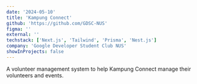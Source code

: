 ```yaml
---
date: '2024-05-10'
title: 'Kampung Connect'
github: 'https://github.com/GDSC-NUS'
figma: ''
external: ''
techstack: ['Next.js', 'Tailwind', 'Prisma', 'Nest.js']
company: 'Google Developer Student Club NUS'
showInProjects: false
---
```


A volunteer management system to help Kampung Connect manage their volunteers and events.
